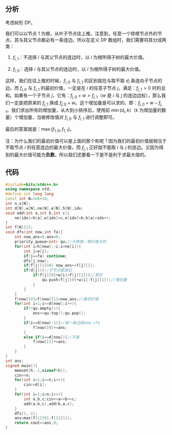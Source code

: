 ## 分析

考虑树形 DP。

我们可以以节点 $1$ 为根，从叶子节点往上推。注意到，任意一个除根节点外的节点，其与其父节点都必有一条连边。所以在定义 DP 数组时，我们需要将其分成两类：

1. $f_{i,1}$：不选择 $i$ 与其父节点的连边时，以 $i$ 为根所得子树的最大价值。

2. $f_{i,0}$：选择 $i$ 与其父节点的连边时，以 $i$ 为根所得子树的最大价值。


这样，我们在往上推的时候，$f_{i,0}$ 与 $f_{i,1}$ 的区别就在与取不取 $d_i$ 条连向子节点的边。而 $f_{i,0}$ 与 $f_{i,1}$ 的最初价值，一定是在 $i$ 的任意子节点 $j$，满足：$f_{j,1}>0$ 时的总和。如果有一个子节点 $j$，它有：$f_{j,0}+w>f_{j,1}$（$w$ 是 $i$ 与 $j$ 的连边边权），那么我们一定是把原来的 $f_{j,1}$ 换成 $f_{j,0}+w$。这个增加量是可以求的，即：$f_{j,0}+w-f_{j,1}$。我们求出所有的增加量，从大到小排序后，使用前 $\min(d_i,k)$（$k$ 为增加量的数量）个增加量，当做修改值对 $f_{i,0}$ 与 $f_{i,1}$ 进行调整即可。

最后的答案就是：$\max(f_{1,0},f_{1,1})$。

注：为什么我们的最初价值可以是上面的那个和呢？因为我们的最初价值就相当于不取节点 $i$ 的任意连边的最大价值，而 $f_{j,1}$ 正好就不能取 $i$ 与 $j$ 的连边。又因为得到的最大价值可能为**负数**，所以我们还要看一下是不是利于求最大值的。

## 代码

```cpp
#include<bits/stdc++.h>
using namespace std;
#define int long long
const int N=1e6+10;
int n,x[N];
int d[N],w[N],ne[N],e[N],h[N],idx;
void add(int a,int b,int c){
	ne[idx]=h[a],w[idx]=c,e[idx]=b,h[a]=idx++;
}
int f[N][2];
void dfs(int now,int fa){
	int now_ans=0,ans=0;
	priority_queue<int> qu;//大根堆，取价值大的
	for(int i=h[now];~i;i=ne[i]){
		int j=e[i];
		if(j==fa) continue;
		dfs(j,now);
		if(f[j][1]>0) now_ans+=f[j][1];
		if(d[j]){//子节点能连边
			if(f[j][0]+w[i]>f[j][1]){//更优
				qu.push(f[j][0]+w[i]-f[j][1]);//增加量
			}
		}
	}
	f[now][0]=f[now][1]=now_ans;//最初价值
	for(int i=1;i<=d[now];i++){
		if(!qu.empty()){
			ans+=qu.top();qu.pop();
		}
		if(i==d[now]-1){//留一条边给now->fa
			f[now][0]+=ans;
		}
		else if(i==d[now]){//不留
			f[now][1]+=ans;
		}
	}
}
int ans;
signed main(){
	memset(h,-1,sizeof(h));
	cin>>n;
	for(int i=1;i<=n;i++){
		cin>>d[i];
	}
	for(int i=1;i<n;i++){
		int a,b,c;cin>>a>>b>>c;
		add(a,b,c),add(b,a,c);
	}
	dfs(1,-1);
	ans=max(f[1][0],f[1][1]);
	return cout<<ans,0;
}
```
